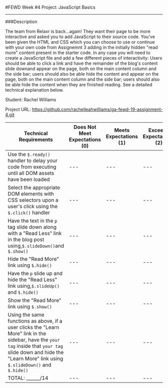 #FEWD Week #4 Project: JavaScript Basics

---


###Description


The team from Relaxr is back...again! They want their page to be more interactive and asked you to add JavaScript to their source code. You've been given the HTML and CSS which you can choose to use or continue with your own code from Assignemnt 3 adding in the initially hidden "read more" content present in the starter code. In any case you will need to create a JavaScript file and add a few different pieces of interactivity: Users should be able to click a link and have the remainder of the blog's content slide downand appear on the page, both on the main content column and the side bar; users should also be able hide the content and appear on the page, both on the main content column and the side bar; users should also be able hide the content when they are finished reading. See a detailed technical explanation below.

Student: Rachel Williams

Project URL: https://github.com/rachelleahwilliams/ga-fewd-19-assignment-4.git

| Technical Requirements | Does Not Meet Expectations (0) | Meets Expectations (1) | Exceeds Expectations (2) |
| --- | --- | --- | --- |
| Use the `$.ready()` handler to delay your code from executing until all DOM assets have been loaded | --- | --- | --- |
| Select the appropriate DOM elements with CSS selectors upon a user's click using the `$.click()` handler | --- | --- | --- |
|Have the text in the `p` tag slide down along with a "Read Less" link in the blog post using,`$.slideDown()`and `$.show()`| --- | --- | --- |
| Hide the "Read More" link using `$.hide()` | --- | --- | --- |
| Have the `p` slide up and hide the "Read Less" link using,`$.slideUp()` and `$.hide()` | --- | --- | --- |
| Show the "Read More" link using `$.show()`| --- | --- | --- |
| Using the same functions as above, if a user clicks the "Learn More" link in the sidebar, have the `your tag` inside that `your tag` slide down and hide the "Learn More" link using `$.slideDown()` and `$.hide()` | --- | --- | --- |
|TOTAL: ______/14| --- | --- | --- |
